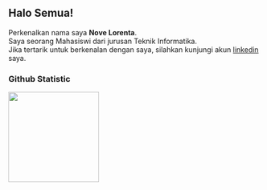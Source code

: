 ## Halo Semua!
Perkenalkan nama saya **Nove Lorenta**.<br>
Saya seorang Mahasiswi dari jurusan Teknik Informatika.<br> 
Jika tertarik untuk berkenalan dengan saya, silahkan kunjungi akun [linkedin](www.linkedin.com/in/lorenta-sihotang) saya.<br>

### Github Statistic
<p align="left">
<a href="https://github.com/Novelorenta09">
 <img height="180em" src="https://github.com/Novelorenta09/Novelorenta09/assets/143886855/44757bff-6c37-4bb9-9a17-5f8be290e3e5"/>
</a>
</p>



